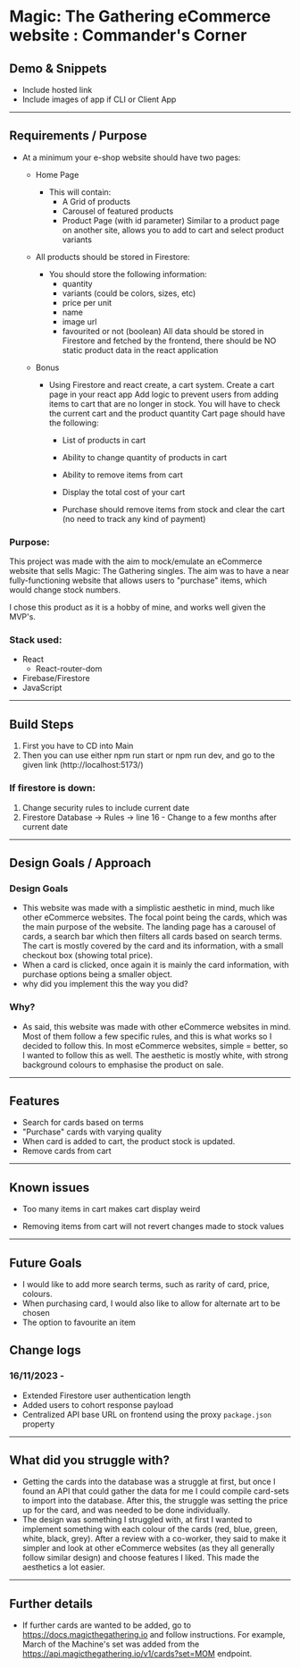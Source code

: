 # Magic: The Gathering eCommerce website : Commander's Corner

## Demo & Snippets

- Include hosted link
- Include images of app if CLI or Client App

---

## Requirements / Purpose

- At a minimum your e-shop website should have two pages:

  - Home Page
    - This will contain:
      - A Grid of products
      - Carousel of featured products
      - Product Page (with id parameter) Similar to a product page on another site, allows you to add to cart and select product variants
  - All products should be stored in Firestore:
    - You should store the following information:
      - quantity
      - variants (could be colors, sizes, etc)
      - price per unit
      - name
      - image url
      - favourited or not (boolean) All data should be stored in Firestore and fetched by the frontend, there should be NO static product data in the react application
  - Bonus

    - Using Firestore and react create, a cart system. Create a cart page in your react app Add logic to prevent users from adding items to cart that are no longer in stock. You will have to check the current cart and the product quantity Cart page should have the following:

      - List of products in cart

      - Ability to change quantity of products in cart
      - Ability to remove items from cart
      - Display the total cost of your cart
      - Purchase should remove items from stock and clear the cart (no need to track any kind of payment)

### Purpose:

This project was made with the aim to mock/emulate an eCommerce website that sells Magic: The Gathering singles. The aim was to have a near fully-functioning website that allows users to "purchase" items, which would change stock numbers.

I chose this product as it is a hobby of mine, and works well given the MVP's.

### Stack used:

- React
  - React-router-dom
- Firebase/Firestore
- JavaScript

---

## Build Steps

1. First you have to CD into Main
2. Then you can use either npm run start or npm run dev, and go to the given link (http://localhost:5173/)

### If firestore is down:

1. Change security rules to include current date
2. Firestore Database → Rules → line 16 - Change to a few months after current date

---

## Design Goals / Approach

### Design Goals

- This website was made with a simplistic aesthetic in mind, much like other eCommerce websites. The focal point being the cards, which was the main purpose of the website. The landing page has a carousel of cards, a search bar which then filters all cards based on search terms. The cart is mostly covered by the card and its information, with a small checkout box (showing total price).
- When a card is clicked, once again it is mainly the card information, with purchase options being a smaller object.
- why did you implement this the way you did?

### Why?

- As said, this website was made with other eCommerce websites in mind. Most of them follow a few specific rules, and this is what works so I decided to follow this. In most eCommerce websites, simple = better, so I wanted to follow this as well. The aesthetic is mostly white, with strong background colours to emphasise the product on sale.

---

## Features

- Search for cards based on terms
- "Purchase" cards with varying quality
- When card is added to cart, the product stock is updated.
- Remove cards from cart

---

## Known issues

- Too many items in cart makes cart display weird

- Removing items from cart will not revert changes made to stock values

---

## Future Goals

- I would like to add more search terms, such as rarity of card, price, colours.
- When purchasing card, I would also like to allow for alternate art to be chosen
- The option to favourite an item

## Change logs

### 16/11/2023 -

- Extended Firestore user authentication length
- Added users to cohort response payload
- Centralized API base URL on frontend using the proxy `package.json` property

---

## What did you struggle with?

- Getting the cards into the database was a struggle at first, but once I found an API that could gather the data for me I could compile card-sets to import into the database. After this, the struggle was setting the price up for the card, and was needed to be done individually.
- The design was something I struggled with, at first I wanted to implement something with each colour of the cards (red, blue, green, white, black, grey). After a review with a co-worker, they said to make it simpler and look at other eCommerce websites (as they all generally follow similar design) and choose features I liked. This made the aesthetics a lot easier.

---

## Further details

- If further cards are wanted to be added, go to https://docs.magicthegathering.io and follow instructions. For example, March of the Machine's set was added from the https://api.magicthegathering.io/v1/cards?set=MOM endpoint.
